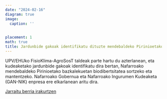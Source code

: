 ```yaml
---
date: "2024-02-16"
diagram: true
image:
  caption: ''
  
  
placement: 1
math: true
title: Jardunbide gakoak identifikatu dituzte mendebaldeko Pirinioetako landa-inguruko biodibertsitatea indartzeko
---
```


UPV/EHUko FisioKlima-AgroSosT taldeak parte hartu du azterlanean, eta kudeaketako jardunbide gakoak identifikatu dira bertan, Nafarroako mendebaldeko Pirinioetako bazkalekuetan biodibertsitatea sortzeko eta mantentzeko. Nafarroako Gobernua eta Nafarroako Ingurumen Kudeaketa (GAN-NIK) enpresa ere elkarlanean aritu dira.

[Jarraitu berria irakurtzen](https://www.ehu.eus/eu/-/jardunbide-gakoak-identifikatu-dituzte-mendebaldeko-pirinioetako-landa-inguruko-biodibertsitatea-indartzeko)

